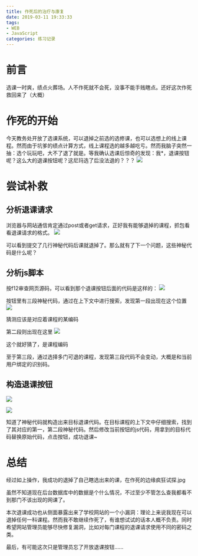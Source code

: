 ```yaml
---
title: 作死后的治疗与康复
date: 2019-03-11 19:33:33
tags:
- WEB
- JavaScript
categories: 练习记录
---
```

# 前言
选课一时爽，绩点火葬场。人不作死就不会死，没事不能手贱瞎点。还好这次作死救回来了（大概）
<!--more-->
# 作死的开始
今天教务处开放了选课系统，可以退掉之前选的选修课，也可以选想上的线上课程。然而由于坑爹的绩点计算方式，线上课程选的越多越吃亏。然而我脑子突然一抽：选个玩玩吧，大不了退了就是。等我确认选课后惊奇的发现：我*，退课按钮呢？这么大的退课按钮呢？这尼玛选了后没法退的？？？
![](https://i.loli.net/2019/03/11/5c865586177c5.png)

# 尝试补救

## 分析退课请求

浏览器与网站通信肯定通过post或者get请求，正好我有能够退掉的课程，抓包看看退课请求的格式。
![](https://i.loli.net/2019/03/11/5c8657a595dd7.jpg)


可以看到提交了几行神秘代码后课就退掉了。那么就有了下一个问题，这些神秘代码是什么呢？

## 分析js脚本

按f12审查网页源码，可以看到那个退课按钮后面的代码是这样的：
![](https://i.loli.net/2019/03/11/5c865768dac91.jpg)


按钮里有三段神秘代码，通过在上下文中进行搜索，发现第一段出现在这个位置
![](https://i.loli.net/2019/03/11/5c8655b598ec8.png)

猜测应该是对应着课程的某编码

第二段则出现在这里
![](https://i.loli.net/2019/03/11/5c8655c1be64c.png)

这个就好猜了，是课程编码

至于第三段，通过选择多门可退的课程，发现第三段代码不会变动，大概是和当前用户绑定的识别码。

## 构造退课按钮
![](https://i.loli.net/2019/03/11/5c8655d9ac6c7.png)

![](https://i.loli.net/2019/03/11/5c8655cc13069.png)

知道了神秘代码就构造出来目标退课代码。在目标课程的上下文中仔细搜索，找到了其对应的第一，第二段神秘代码。然后修改当前按钮的js代码，用拿到的目标代码替换原始代码，点击按钮，成功退课~

# 总结
经过如上操作，我成功的退掉了自己瞎选出来的课，在作死的边缘疯狂试探.jpg 

虽然不知道现在后台数据库中的数据是个什么情况，不过至少不管怎么查我都看不到那门不该出现的网课了。

本次退课成功也从侧面暴露出来了学校网站的一个小漏洞：理论上来说我现在可以退掉任何一科课程。然而我不敢继续作死了，有谁想试试的话本人概不负责。同时希望网站管理员能够尽快修复漏洞，比如对每门课程的退课请求使用不同的密码之类。

最后，有可能这次只是管理员忘了开放退课按钮……